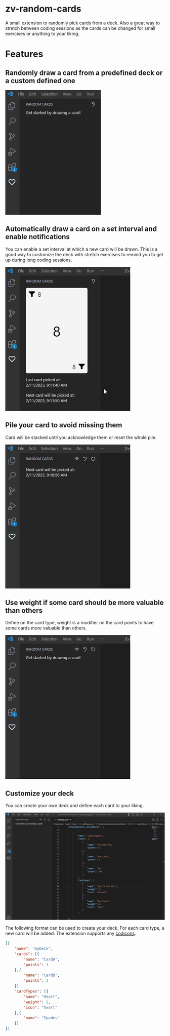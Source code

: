 # zv-random-cards

A small extension to randomly pick cards from a deck. 
Also a great way to stretch between coding sessions as the cards can be changed for small exercises or anything to your liking.

# Features

## Randomly draw a card from a predefined deck or a custom defined one

![](./animation/pick-random-card.gif)

## Automatically draw a card on a set interval and enable notifications
You can enable a set interval at which a new card will be drawn. This is a good way to customize the deck with stretch exercises to remind you to get up during long coding sessions.

![](./animation/automatically-pick.gif)

## Pile your card to avoid missing them
Card will be stacked until you acknowledge them or reset the whole pile.

![](./animation/piling.gif)

## Use weight if some card should be more valuable than others
Define on the card type, weight is a modifier on the card points to have some cards more valuable than others.

![](./animation/weight.gif)

## Customize your deck
You can create your own deck and define each card to your liking.

![](./animation/custom-deck.gif)

The following format can be used to create your deck. For each card type, a new card will be added.
The extension supports any [codicons](https://microsoft.github.io/vscode-codicons/dist/codicon.html).

```json
[{
    "name": "myDeck",
    "cards": [{
        "name": "CardA",
        "points": 1
    },{
        "name": "CardB",
        "points": 2
    }],
    "cardTypes": [{
        "name": "Heart",
        "weight": 2,
        "icon": "heart"
    },{
        "name": "Spades"
    }]
}]
```
